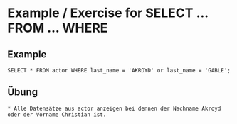 # Example / Exercise for SELECT ... FROM ... WHERE 

## Example 

```
SELECT * FROM actor WHERE last_name = 'AKROYD' or last_name = 'GABLE';

```

## Übung 

```
* Alle Datensätze aus actor anzeigen bei dennen der Nachname Akroyd oder der Vorname Christian ist.


```
